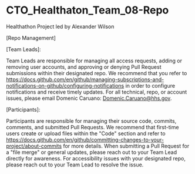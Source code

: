 # CTO_Healthaton_Team_08-Repo
Healthathon Project led by Alexander Wilson

[Repo Management]


[Team Leads]:

Team Leads are responsible for managing all access requests, adding or removing user accounts, and approving or denying Pull Request submissions within their designated repo. We recommend that you refer to https://docs.github.com/en/github/managing-subscriptions-and-notifications-on-github/configuring-notifications in order to configure notifications and receive timely updates. For all technical, repo, or account issues, please email Domenic Caruano: Domenic.Caruano@hhs.gov.



[Participants]:

Participants are responsible for managing their source code, commits, comments, and submitted Pull Requests. We recommend that first-time users create or upload files within the "Code" section and refer to https://docs.github.com/en/github/committing-changes-to-your-project/about-commits for more details. When submitting a Pull Request for a "file merge" or general updates, please reach out to your Team Lead directly for awareness. For accessibility issues with your designated repo, please reach out to your Team Lead to resolve the issue.
